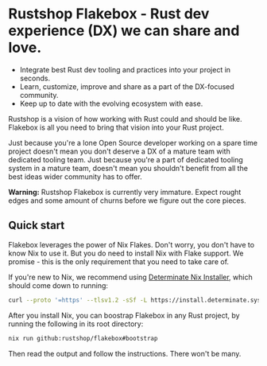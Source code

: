 # Rustshop Flakebox - Rust dev experience (DX) we can share and love.

* Integrate best Rust dev tooling and practices into your project in seconds.
* Learn, customize, improve and share as a part of the DX-focused community.
* Keep up to date with the evolving ecosystem with ease.

Rustshop is a vision of how working with Rust could and should be like.
Flakebox is all you need to bring that vision into your Rust project.

Just because you're a lone Open Source developer working on a spare
time project doesn't mean you don't deserve a DX of a mature team
with dedicated tooling team. Just because you're a part of dedicated
tooling system in a mature team, doesn't mean you shouldn't benefit
from all the best ideas wider community has to offer.

**Warning:** Rustshop Flakebox is currently very immature. Expect
rought edges and some amount of churns before we figure out the
core pieces.

## Quick start

Flakebox leverages the power of Nix Flakes. Don't worry, you don't
have to know Nix to use it. But you do need to install Nix with Flake
support. We promise - this is the only requirement that you need to
take care of.

If you're new to Nix, we recommend using [Determinate Nix Installer](https://zero-to-nix.com/start/install),
which should come down to running:

```sh
curl --proto '=https' --tlsv1.2 -sSf -L https://install.determinate.systems/nix | sh -s -- install
```

After you install Nix, you can boostrap Flakebox in any Rust project,
by running the following in its root directory:

```sh
nix run github:rustshop/flakebox#bootstrap
```

Then read the output and follow the instructions. There won't be many.